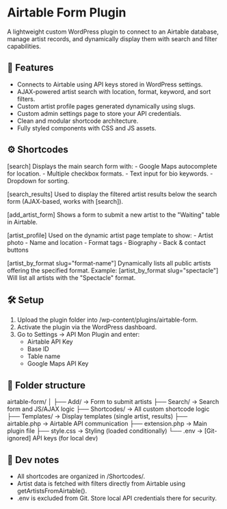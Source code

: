 
Airtable Form Plugin
====================

A lightweight custom WordPress plugin to connect to an Airtable database, manage artist records, and dynamically display them with search and filter capabilities.

🔧 Features
-----------
- Connects to Airtable using API keys stored in WordPress settings.
- AJAX-powered artist search with location, format, keyword, and sort filters.
- Custom artist profile pages generated dynamically using slugs.
- Custom admin settings page to store your API credentials.
- Clean and modular shortcode architecture.
- Fully styled components with CSS and JS assets.

⚙️ Shortcodes
-------------
[search]
    Displays the main search form with:
    - Google Maps autocomplete for location.
    - Multiple checkbox formats.
    - Text input for bio keywords.
    - Dropdown for sorting.

[search_results]
    Used to display the filtered artist results below the search form (AJAX-based, works with [search]).

[add_artist_form]
    Shows a form to submit a new artist to the "Waiting" table in Airtable.

[artist_profile]
    Used on the dynamic artist page template to show:
    - Artist photo
    - Name and location
    - Format tags
    - Biography
    - Back & contact buttons

[artist_by_format slug="format-name"]
    Dynamically lists all public artists offering the specified format.
    Example:
    [artist_by_format slug="spectacle"]
    Will list all artists with the "Spectacle" format.

🛠 Setup
--------
1. Upload the plugin folder into /wp-content/plugins/airtable-form.
2. Activate the plugin via the WordPress dashboard.
3. Go to Settings → API Mon Plugin and enter:
   - Airtable API Key
   - Base ID
   - Table name
   - Google Maps API Key

📁 Folder structure
-------------------
airtable-form/
│
├── Add/                    → Form to submit artists
├── Search/                 → Search form and JS/AJAX logic
├── Shortcodes/             → All custom shortcode logic
├── Templates/              → Display templates (single artist, results)
├── airtable.php            → Airtable API communication
├── extension.php           → Main plugin file
├── style.css               → Styling (loaded conditionally)
└── .env                    → [Git-ignored] API keys (for local dev)

🧪 Dev notes
------------
- All shortcodes are organized in /Shortcodes/.
- Artist data is fetched with filters directly from Airtable using getArtistsFromAirtable().
- .env is excluded from Git. Store local API credentials there for security.
